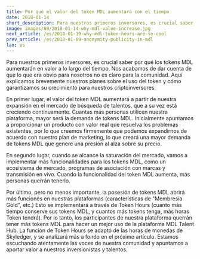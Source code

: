```yaml
---
title: Por qué el valor del token MDL aumentará con el tiempo
date: 2018-01-14
short_description: Para nuestros primeros inversores, es crucial saber por qué los tokens MDL aumentarán en valor 
image: images/80/2018-01-14-why-mdl-value-increase.jpg
next_article: /es/2018-01-19-why-mdl-token-hours-are-so-cool
prev_article: /es/2018-01-09-anonymity-publicity-in-mdl
lan: es
---
```


Para nuestros primeros inversores, es crucial saber por qué los tokens MDL aumentarán en valor a lo largo del tiempo. Nos acabamos de dar cuenta de que lo que era obvio para nosotros no es claro para la comunidad. Aquí explicamos brevemente nuestros planes sobre el uso del token y cómo garantizamos su crecimiento para nuestros criptoinversores.

En primer lugar, el valor del token MDL aumentará a partir de nuestra expansión en el mercado de búsqueda de talentos, que a su vez está creciendo continuamente. Cuantas más personas utilicen nuestra plataforma, mayor será la demanda de tokens MDL. Inicialmente apuntamos a proporcionar un producto con valor real que resuelva los problemas existentes, por lo que creemos firmemente que podemos expandirnos de acuerdo con nuestro plan de marketing, lo que creará una mayor demanda de tokens MDL que genere una presión al alza sobre su precio.

En segundo lugar, cuando se alcance la saturación del mercado, vamos a implementar más funcionalidades para los tokens MDL, como un ecosistema de mercado, programas de asociación con marcas y transmisión en vivo. Cuando la funcionalidad del token MDL aumenta, más personas querrán tenerlo.

Por último, pero no menos importante, la posesión de tokens MDL abrirá más funciones en nuestras plataformas (características de "Membresía Gold", etc.) Esto se implementará a través de Token Hours (cuanto más tiempo conserve sus tokens MDL, y cuantos más tokens tenga, más horas Token tendrá). Por lo tanto, los participantes de nuestra plataforma querrán tener más tokens MDL para hacer un mejor uso de la plataforma MDL Talent Hub. La función de Token Hours se adaptó de las horas de monedas de Skyledger, y se analizará más a fondo en el próximo artículo.
Estamos escuchando atentamente las voces de nuestra comunidad y apuntamos a aportar valor a nuestros inversionistas y talentos.
